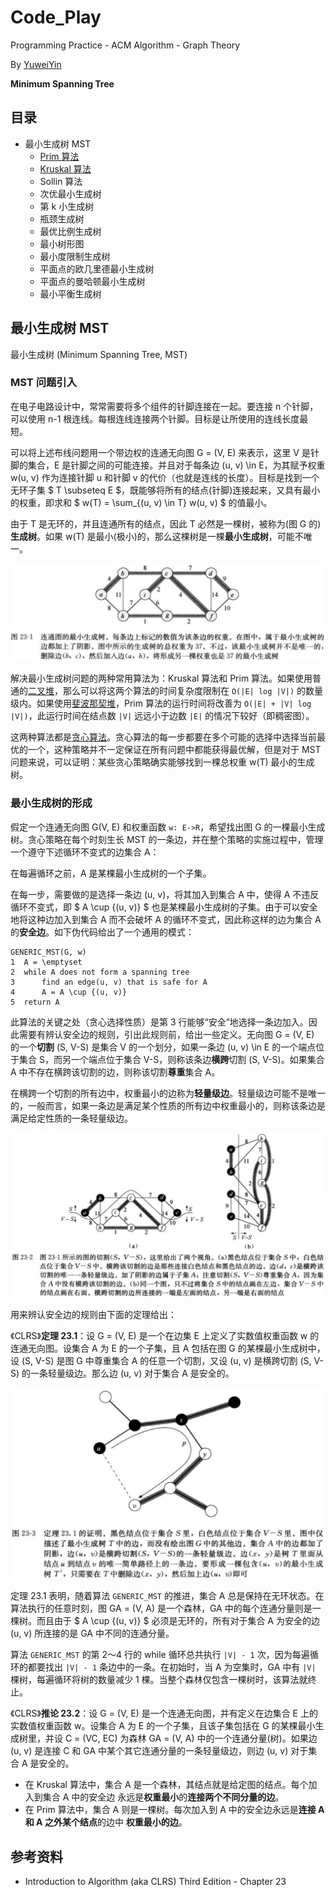 # Code_Play

Programming Practice - ACM Algorithm - Graph Theory

By [YuweiYin](https://github.com/YuweiYin)

**Minimum Spanning Tree**

## 目录

- 最小生成树 MST
	- [Prim 算法](./mst-prim.py)
	- [Kruskal 算法](./mst-kruskal.py)
	- Sollin 算法
	- 次优最小生成树
	- 第 k 小生成树
	- 瓶颈生成树
	- 最优比例生成树
	- 最小树形图
	- 最小度限制生成树
	- 平面点的欧几里德最小生成树
	- 平面点的曼哈顿最小生成树
	- 最小平衡生成树

## 最小生成树 MST

最小生成树 (Minimum Spanning Tree, MST)

### MST 问题引入

在电子电路设计中，常常需要将多个组件的针脚连接在一起。要连接 n 个针脚，可以使用 n-1 根连线。每根连线连接两个针脚。目标是让所使用的连线长度最短。

可以将上述布线问题用一个带边权的连通无向图 G = (V, E) 来表示，这里 V 是针脚的集合，E 是针脚之间的可能连接。并且对于每条边 (u, v) \in E，为其赋予权重 w(u, v) 作为连接针脚 u 和针脚 v 的代价（也就是连线的长度）。目标是找到一个无环子集 $ T \subseteq E $，既能够将所有的结点(针脚)连接起来，又具有最小的权重，即求和 $ w(T) = \sum_{(u, v) \in T} w(u, v) $ 的值最小。

由于 T 是无环的，并且连通所有的结点，因此 T 必然是一棵树，被称为(图 G 的)**生成树**。如果 w(T) 是最小(极小)的，那么这棵树是一棵**最小生成树**，可能不唯一。

![mst-1](./img/mst-1.png)

解决最小生成树问题的两种常用算法为：Kruskal 算法和 Prim 算法。如果使用普通的[二叉堆](../../data_structure/heap-priority-queue.py)，那么可以将这两个算法的时间复杂度限制在 `O(|E| log |V|)` 的数量级内。如果使用[斐波那契堆](../../data_structure/fibonacci-heap.py)，Prim 算法的运行时间将改善为 `O(|E| + |V| log |V|)`，此运行时间在结点数 `|V|` 远远小于边数 `|E|` 的情况下较好（即稠密图）。

这两种算法都是[贪心算法](../../greedy_algorithm/)。贪心算法的每一步都要在多个可能的选择中选择当前最优的一个，这种策略并不一定保证在所有问题中都能获得最优解，但是对于 MST 问题来说，可以证明：某些贪心策略确实能够找到一棵总权重 w(T) 最小的生成树。

### 最小生成树的形成

假定一个连通无向图 G(V, E) 和权重函数 `w: E->R`，希望找出图 G 的一棵最小生成树。贪心策略在每个时刻生长 MST 的一条边，并在整个策略的实施过程中，管理一个遵守下述循环不变式的边集合 A：

在每遍循环之前，A 是某棵最小生成树的一个子集。

在每一步，需要做的是选择一条边 (u, v)，将其加入到集合 A 中，使得 A 不违反循环不变式，即 $ A \cup {(u, v)} $ 也是某棵最小生成树的子集。由于可以安全地将这种边加入到集合 A 而不会破坏 A 的循环不变式，因此称这样的边为集合 A 的**安全边**。如下伪代码给出了一个通用的模式：

```
GENERIC_MST(G, w)
1  A = \emptyset
2  while A does not form a spanning tree
3      find an edge(u, v) that is safe for A
4      A = A \cup {(u, v)}
5  return A
```

此算法的关键之处（贪心选择性质）是第 3 行能够“安全”地选择一条边加入。因此需要有辨认安全边的规则，引出此规则前，给出一些定义。无向图 G = (V, E) 的一个**切割** (S, V-S) 是集合 V 的一个划分，如果一条边 (u, v) \in E 的一个端点位于集合 S，而另一个端点位于集合 V-S，则称该条边**横跨**切割 (S, V-S)。如果集合 A 中不存在横跨该切割的边，则称该切割**尊重**集合 A。

在横跨一个切割的所有边中，权重最小的边称为**轻量级边**。轻量级边可能不是唯一的，一般而言，如果一条边是满足某个性质的所有边中权重最小的，则称该条边是满足给定性质的一条轻量级边。

![mst-2](./img/mst-2.png)

用来辨认安全边的规则由下面的定理给出：

《CLRS》**定理 23.1**：设 G = (V, E) 是一个在边集 E 上定义了实数值权重函数 w 的连通无向图。设集合 A 为 E 的一个子集，且 A 包括在图 G 的某棵最小生成树中，设 (S, V-S) 是图 G 中尊重集合 A 的任意一个切割，又设 (u, v) 是横跨切割 (S, V-S) 的一条轻量级边。那么边 (u, v) 对于集合 A 是安全的。

![mst-3](./img/mst-3.png)

定理 23.1 表明，随着算法 `GENERIC_MST` 的推进，集合 A 总是保持在无环状态。在算法执行的任意时刻，图 GA = (V, A) 是一个森林，GA 中的每个连通分量则是一棵树。而且由于 $ A \cup {(u, v)} $ 必须是无环的，所有对于集合 A 为安全的边 (u, v) 所连接的是 GA 中不同的连通分量。

算法 `GENERIC_MST` 的第 2～4 行的 while 循环总共执行 `|V| - 1` 次，因为每遍循环的都要找出 `|V| - 1` 条边中的一条。在初始时，当 A 为空集时，GA 中有 `|V|` 棵树，每遍循环将树的数量减少 1 棵。当整个森林仅包含一棵树时，该算法就终止。

《CLRS》**推论 23.2**：设 G = (V, E) 是一个连通无向图，并有定义在边集合 E 上的实数值权重函数 w。设集合 A 为 E 的一个子集，且该子集包括在 G 的某棵最小生成树里，并设 C = (VC, EC) 为森林 GA = (V, A) 中的一个连通分量(树)。如果边 (u, v) 是连接 C 和 GA 中某个其它连通分量的一条轻量级边，则边 (u, v) 对于集合 A 是安全的。

- 在 Kruskal 算法中，集合 A 是一个森林，其结点就是给定图的结点。每个加入到集合 A 中的安全边 永远是**权重最小**的**连接两个不同分量的边**。
- 在 Prim 算法中，集合 A 则是一棵树。每次加入到 A 中的安全边永远是**连接 A 和 A 之外某个结点**的边中 **权重最小的边**。

## 参考资料

- Introduction to Algorithm (aka CLRS) Third Edition - Chapter 23
